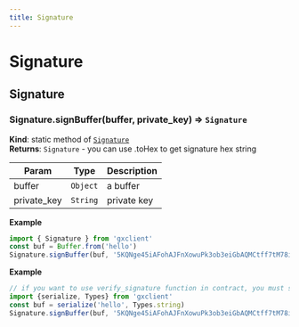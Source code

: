 ```yaml
---
title: Signature
---
```


# Signature

<a name="module_Signature"></a>

## Signature
<a name="module_Signature.signBuffer"></a>

### Signature.signBuffer(buffer, private_key) ⇒ <code>Signature</code>
**Kind**: static method of [<code>Signature</code>](#module_Signature)  
**Returns**: <code>Signature</code> - you can use .toHex to get signature hex string  

| Param | Type | Description |
| --- | --- | --- |
| buffer | <code>Object</code> | a buffer |
| private_key | <code>String</code> | private key |

**Example**  
```js
import { Signature } from 'gxclient'
const buf = Buffer.from('hello')
Signature.signBuffer(buf, '5KQNge45iAFohAJFnXowuPk3ob3eiGbAQMCtff7tM78i5RNywMe')
```
**Example**  
```js
// if you want to use verify_signature function in contract, you must serialize your buffer first
import {serialize, Types} from 'gxclient'
const buf = serialize('hello', Types.string)
Signature.signBuffer(buf, '5KQNge45iAFohAJFnXowuPk3ob3eiGbAQMCtff7tM78i5RNywMe')
```
